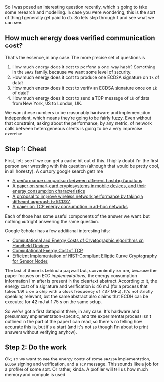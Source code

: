 So I was posed an interesting question recently, which is going to take some research and modelling. In case you were wondering, this is the sort of thing I generally get paid to do. So lets step through it and see what we can see.

## How much energy does verified communication cost?

That's the essence, in any case. The more precise set of questions is

1. How much energy does it cost to perform a one-way hash? Something in the `SHA2` family, because we want some level of security.
2. How much energy does it cost to produce one ECDSA signature on `1k` of data?
3. How much energy does it cost to verify an ECDSA signature once on `1k` of data?
4. How much energy does it cost to send a TCP message of `1k` of data from New York, US to London, UK.

We want these numbers to be reasonably hardware and implementation independent, which means they're going to be fairly fuzzy. Even without that constraint, asking about the performance, by any metric, of network calls between heterogeneous clients is going to be a very imprecise exercise.

## Step 1: Cheat

First, lets see if we can get a cache hit out of this. I highly doubt I'm the first person ever wrestling with this question (although that would be pretty cool, in all honesty). A cursory google search gets me

- [A performance comparison between different hashing functions](https://automationrhapsody.com/md5-sha-1-sha-256-sha-512-speed-performance/)
- [A paper on smart-card cryptosystems in mobile devices, and their energy consumption characteristics](http://research.ijcaonline.org/volume66/number19/pxc3886260.pdf)
- [A proposal to improve wireless network performance by taking a different approach to ECDSA](https://pdfs.semanticscholar.org/f43d/e2d69e51123393a417215780f3fd1327695e.pdf)
- [A paper on TCP energy consumption in ad-hoc networks](https://pdfs.semanticscholar.org/52e9/97b59705bb1c0f76a9c72ff16a70a7f8820e.pdf)

Each of those has some useful components of the answer we want, but nothing outright answering the same question.

Google Scholar has a few additional interesting hits:

- [Computational and Energy Costs of Cryptographic Algorithms on Handheld Devices](http://mdpi.com/1999-5903/3/1/31/htm)
- [Computational Energy Cost of TCP](http://www.ruf.rice.edu/~mobile/elec518/readings/wirelesscom/wang04infocom.pdf)
- [Efficient Implementation of NIST-Compliant Elliptic Curve Cryptography for Sensor Nodes](https://link.springer.com/chapter/10.1007/978-3-319-02726-5_22)

The last of these is behind a paywall but, conveniently for me, because the paper focuses on ECC _implementations_, the energy consumption information I'm after is present in the cleartext abstract. According to it, the energy cost of a signature and verification is 46 mJ (for a process that takes 1.91 s on a chip with a clock frequency of 7.37 MHz). It's not strictly speaking relevant, but the same abstract also claims that ECDH can be executed for 42 mJ at 1.75 s on the same setup.

So we've got a first datapoint there, in any case. It's hardware and presumably implementation-specific, and the experimental process isn't outlined in the part of the paper I can read, so there's no telling how accurate this is, but it's a start (and it's not as though I'm about to print answers without verifying anyhow).

## Step 2: Do the work

Ok; so we want to see the energy costs of some `SHA256` implementation, `ECDSA` signing and verification, and a `TCP` message. This sounds like a job for a profiler of some sort. Or rather, kinda. A profiler will tell us how much memory and compute is used
